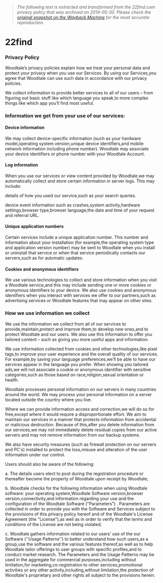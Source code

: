 > *The following text is extracted and transformed from the 22find.com privacy policy that was archived on 2014-05-30. Please check the [original snapshot on the Wayback Machine](https://web.archive.org/web/20140530231400id_/http%3A//www.22find.com/privacy_policy.html) for the most accurate reproduction.*

# 22find

### Privacy Policy

Woodtale’s privacy policies explain how we treat your personal data and protect your privacy when you use our Services. By using our Services,you agree that Woodtale can use such data in accordance with our privacy policies.

We collect information to provide better services to all of our users – from figuring out basic stuff like which language you speak,to more complex things like which app you’ll find most useful.

### Information we get from your use of our services:

#### Device information

We may collect device-specific information (such as your hardware model,operating system version,unique device identifiers,and mobile network information including phone number). Woodtale may associate your device identifiers or phone number with your Woodtale Account.

#### Log information

When you use our services or view content provided by Woodtale,we may automatically collect and store certain information in server logs. This may include:

details of how you used our service,such as your search queries.

device event information such as crashes,system activity,hardware settings,browser type,browser language,the date and time of your request and referral URL.

#### Unique application numbers

Certain services include a unique application number. This number and information about your installation (for example,the operating system type and application version number) may be sent to Woodtale when you install or uninstall that service or when that service periodically contacts our servers,such as for automatic updates.

#### Cookies and anonymous identifiers

We use various technologies to collect and store information when you visit a Woodtale service,and this may include sending one or more cookies or anonymous identifiers to your device. We also use cookies and anonymous identifiers when you interact with services we offer to our partners,such as advertising services or Woodtale features that may appear on other sites.

### How we use information we collect

We use the information we collect from all of our services to provide,maintain,protect and improve them,to develop new ones,and to protect Woodtale and our users. We also use this information to offer you tailored content – such as giving you more useful apps and information.

We use information collected from cookies and other technologies,like pixel tags,to improve your user experience and the overall quality of our services. For example,by saving your language preferences,we’ll be able to have our services appear in the language you prefer. When showing you tailored ads,we will not associate a cookie or anonymous identifier with sensitive categories,such as those based on race,religion,sexual orientation or health.

Woodtale processes personal information on our servers in many countries around the world. We may process your personal information on a server located outside the country where you live.

Where we can provide information access and correction,we will do so for free,except where it would require a disproportionate effort. We aim to maintain our services in a manner that protects information from accidental or malicious destruction. Because of this,after you delete information from our services,we may not immediately delete residual copies from our active servers and may not remove information from our backup systems.

We also have security measures (such as firewall protection on our servers and PC's) installed to protect the loss,misuse and alteration of the user information under our control.

Users should also be aware of the following:

a. The details users elect to post during the registration procedure or thereafter become the property of Woodtale upon receipt by Woodtale;

b. Woodtale checks for the following information when using Woodtale software: your operating system,Woodtale Software version,browser version,connectivity,and information regarding your use and the configuration of the Woodtale Software ("Parameters") . Parameters are collected in order to provide you with the Software and Services subject to the provisions of this privacy policy hereof and of the Woodtale's License Agreement (the "License"),as well as in order to verify that the terms and conditions of the License are not being violated;

c. Woodtale gathers information related to our users' use of the our Software (''Usage Patterns'') to better understand how such users,as a group,use the software and the various features thereof,as well as to help Woodtale tailor offerings to user groups with specific profiles,and to conduct market research. The Parameters and the Usage Patterns may be used in the aggregate for commercial purposes,including without limitation,for marketing,co-registration to other services,promotional activities or any other activity,including,without limitation,the protection of Woodtale's proprietary and other rights all subject to the provisions herein.
